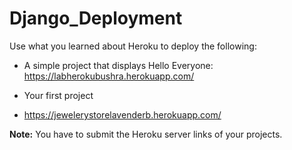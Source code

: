 # Django_Deployment

Use what you learned about Heroku to deploy the following:
- A simple project that displays Hello Everyone:
   https://labherokubushra.herokuapp.com/
   
- Your first project 
- https://jewelerystorelavenderb.herokuapp.com/

**Note:** You have to submit the Heroku server links of your projects.
